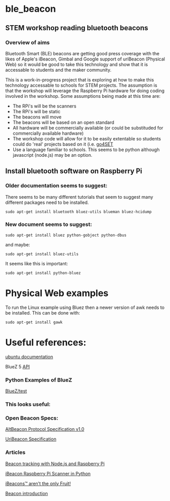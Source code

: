 # ble_beacon
## STEM workshop reading bluetooth beacons
### Overview of aims
Bluetooth Smart (BLE) beacons are getting good press coverage with the likes of Apple's iBeacon, Gimbal and Google support of uriBeacon (Physical Web) so it would be good to take this technology and show that it is accessable to students and the maker community.

This is a work-in-progress project that is exploring at how to make this technology accessable to schools for STEM projects.
The assumption is that the workshop will leverage the Raspberry Pi hardware for doing coding involved in the workshop. Some assumptions being made at this time are:
* The RPi's will be the scanners
* The RPi's will be static
* The beacons will move
* The beacons will be based on an open standard
* All hardware will be commercially available (or could be substituded for commercially available hardware)
* The workshop code will allow for it to be easily extentable so students could do 'real' projects based on it (i.e. [go4SET](http://www.ukesf.org/working-with-schools/go4set-project)
* Use a language familiar to schools. This seems to be python although javascript (node.js) may be an option.

## Install bluetooth software on Raspberry Pi
### Older documentation seems to suggest:
There seems to be many different tutorials that seem to suggest many different packages need to be installed.
```
sudo apt-get install bluetooth bluez-utils blueman bluez-hcidump
```
### New document seems to suggest:
```
sudo apt-get install bluez python-gobject python-dbus
```
and maybe:
```
sudo apt-get install bluez-utils
```
It seems like this is important:
```
sudo apt-get install python-bluez
```
# Physical Web examples
To run the Linux example using Bluez then a newer version of awk needs to be installed. This can be done with:

```
sudo apt-get install gawk
```
# Useful references:

[ubuntu documentation](https://help.ubuntu.com/community/BluetoothSetup)

BlueZ 5 [API](http://www.bluez.org/bluez-5-api-introduction-and-porting-guide/)

### Python Examples of BlueZ
[BlueZ/test](https://github.com/aguedes/bluez/tree/master/test)

### This looks useful:

### Open Beacon Specs:
[AltBeacon Protocol Specification v1.0](https://github.com/AltBeacon/spec)

[UriBeacon Specification](https://github.com/google/uribeacon/tree/master/specification)

### Articles
[Beacon tracking with Node.js and Raspberry Pi](https://medium.com/@eklimcz/beacon-tracking-with-node-js-and-raspberry-pi-794afa880318)

[iBeacon Raspberry Pi Scanner in Python](http://www.switchdoc.com/2014/08/ibeacon-raspberry-pi-scanner-python/)

[iBeacons™ aren’t the only Fruit!](http://devblog.blackberry.com/2014/09/ibeacons-not-the-only-fruit/)

[Beacon introduction](http://www.slideshare.net/Dusan_Writer/ibeacon-and-bluetooth-le-an-introduction)
